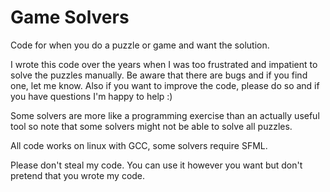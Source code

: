 # Game Solvers
Code for when you do a puzzle or game and want the solution.

I wrote this code over the years when I was too frustrated and impatient to solve the puzzles manually. Be aware that there are bugs and if you find one, let me know. Also if you want to improve the code, please do so and if you have questions I'm happy to help :)

Some solvers are more like a programming exercise than an actually useful tool so note that some solvers might not be able to solve all puzzles. 

All code works on linux with GCC, some solvers require SFML.

Please don't steal my code. You can use it however you want but don't pretend that you wrote my code.
